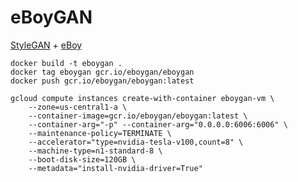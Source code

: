 # eBoyGAN

[StyleGAN](https://github.com/NVlabs/stylegan) + [eBoy](http://hello.eboy.com)

```
docker build -t eboygan .
docker tag eboygan gcr.io/eboygan/eboygan
docker push gcr.io/eboygan/eboygan:latest
```

```
gcloud compute instances create-with-container eboygan-vm \
    --zone=us-central1-a \
    --container-image=gcr.io/eboygan/eboygan:latest \
    --container-arg="-p" --container-arg="0.0.0.0:6006:6006" \
    --maintenance-policy=TERMINATE \
    --accelerator="type=nvidia-tesla-v100,count=8" \
    --machine-type=n1-standard-8 \
    --boot-disk-size=120GB \
    --metadata="install-nvidia-driver=True"
```
